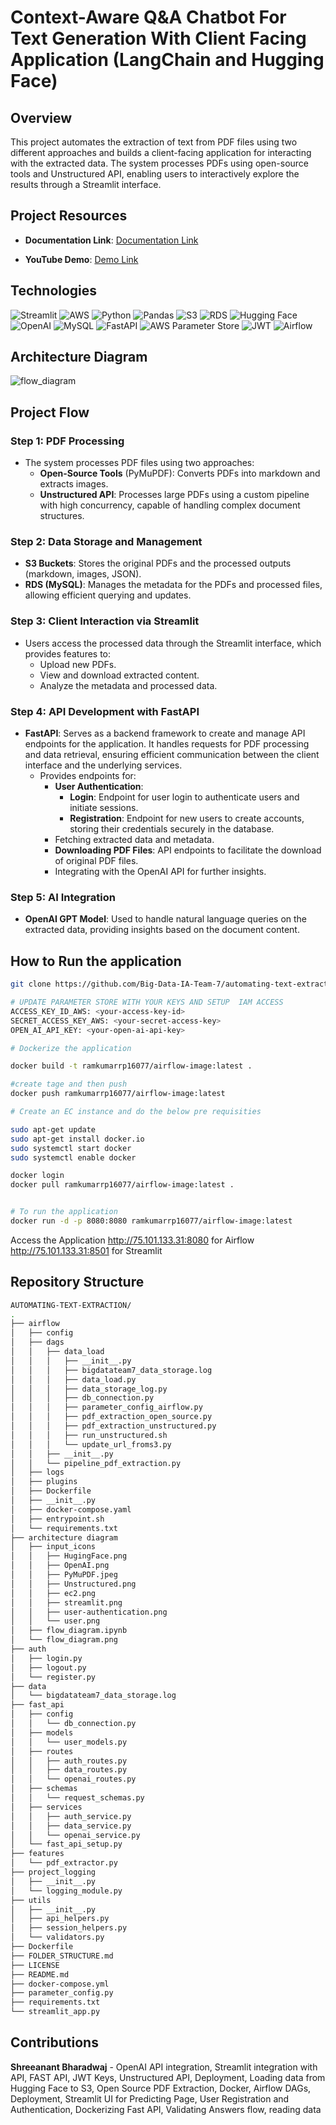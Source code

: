 # Context-Aware Q&A Chatbot For Text Generation With Client Facing Application (LangChain and Hugging Face)


## Overview

This project automates the extraction of text from PDF files using two different approaches and builds a client-facing application for interacting with the extracted data. The system processes PDFs using open-source tools and Unstructured API, enabling users to interactively explore the results through a Streamlit interface.

## Project Resources

- **Documentation Link**: [Documentation Link](https://drive.google.com/file/d/1wb3o9Y2IlUHTdVyuTxSzPWMM7XSJbB0o/view?usp=sharing)

- **YouTube Demo**: [Demo Link](https://youtu.be/XUgFMyqDbh8)

## Technologies

![Streamlit](https://img.shields.io/badge/Streamlit-FF4B4B?style=for-the-badge&logo=streamlit&logoColor=white)
![AWS](https://img.shields.io/badge/Amazon%20AWS-232F3E?style=for-the-badge&logo=amazon-aws&logoColor=white)
![Python](https://img.shields.io/badge/Python-3776AB?style=for-the-badge&logo=python&logoColor=white)
![Pandas](https://img.shields.io/badge/Pandas-150458?style=for-the-badge&logo=pandas&logoColor=white)
![S3](https://img.shields.io/badge/Amazon%20S3-569A31?style=for-the-badge&logo=amazon-s3&logoColor=white)
![RDS](https://img.shields.io/badge/Amazon%20RDS-527FFF?style=for-the-badge&logo=amazon-rds&logoColor=white)
![Hugging Face](https://img.shields.io/badge/Hugging%20Face-FFD43B?style=for-the-badge&logo=huggingface&logoColor=black)
![OpenAI](https://img.shields.io/badge/OpenAI-412991?style=for-the-badge&logo=openai&logoColor=white)
![MySQL](https://img.shields.io/badge/MySQL-4479A1?style=for-the-badge&logo=mysql&logoColor=white)
![FastAPI](https://img.shields.io/badge/FastAPI-009688?style=for-the-badge&logo=fastapi&logoColor=white)
![AWS Parameter Store](https://img.shields.io/badge/AWS%20Parameter%20Store-FF9900?style=for-the-badge&logo=amazon-aws&logoColor=white)
![JWT](https://img.shields.io/badge/JWT-000000?style=for-the-badge&logo=JSON-web-tokens&logoColor=white)
![Airflow](https://img.shields.io/badge/Airflow-017CEE?style=for-the-badge&logo=apache-airflow&logoColor=white)

## Architecture Diagram

![flow_diagram](https://github.com/user-attachments/assets/4d9323d3-155e-40a9-8f91-8d25b2cb4c6e)

## Project Flow

### Step 1: PDF Processing

- The system processes PDF files using two approaches:
  - **Open-Source Tools** (PyMuPDF): Converts PDFs into markdown and extracts images.
  - **Unstructured API**: Processes large PDFs using a custom pipeline with high concurrency, capable of handling complex document structures.

### Step 2: Data Storage and Management

- **S3 Buckets**: Stores the original PDFs and the processed outputs (markdown, images, JSON).
- **RDS (MySQL)**: Manages the metadata for the PDFs and processed files, allowing efficient querying and updates.

### Step 3: Client Interaction via Streamlit

- Users access the processed data through the Streamlit interface, which provides features to:
  - Upload new PDFs.
  - View and download extracted content.
  - Analyze the metadata and processed data.

### Step 4: API Development with FastAPI

- **FastAPI**: Serves as a backend framework to create and manage API endpoints for the application. It handles requests for PDF processing and data retrieval, ensuring efficient communication between the client interface and the underlying services.
  - Provides endpoints for:
    - **User Authentication**:
      - **Login**: Endpoint for user login to authenticate users and initiate sessions.
      - **Registration**: Endpoint for new users to create accounts, storing their credentials securely in the database.
    - Fetching extracted data and metadata.
    - **Downloading PDF Files**: API endpoints to facilitate the download of original PDF files.
    - Integrating with the OpenAI API for further insights.

### Step 5: AI Integration

- **OpenAI GPT Model**: Used to handle natural language queries on the extracted data, providing insights based on the document content.

## How to Run the application

```bash
git clone https://github.com/Big-Data-IA-Team-7/automating-text-extraction-and-client-facing-application.git

# UPDATE PARAMETER STORE WITH YOUR KEYS AND SETUP  IAM ACCESS
ACCESS_KEY_ID_AWS: <your-access-key-id>
SECRET_ACCESS_KEY_AWS: <your-secret-access-key>
OPEN_AI_API_KEY: <your-open-ai-api-key>

# Dockerize the application

docker build -t ramkumarrp16077/airflow-image:latest .

#create tage and then push
docker push ramkumarrp16077/airflow-image:latest

# Create an EC instance and do the below pre requisities

sudo apt-get update
sudo apt-get install docker.io
sudo systemctl start docker
sudo systemctl enable docker

docker login
docker pull ramkumarrp16077/airflow-image:latest .


# To run the application
docker run -d -p 8080:8080 ramkumarrp16077/airflow-image:latest

```

Access the Application
http://75.101.133.31:8080 for Airflow
http://75.101.133.31:8501 for Streamlit

## Repository Structure

```bash
AUTOMATING-TEXT-EXTRACTION/
.
├── airflow
│   ├── config
│   ├── dags
│   │   ├── data_load
│   │   │   ├── __init__.py
│   │   │   ├── bigdatateam7_data_storage.log
│   │   │   ├── data_load.py
│   │   │   ├── data_storage_log.py
│   │   │   ├── db_connection.py
│   │   │   ├── parameter_config_airflow.py
│   │   │   ├── pdf_extraction_open_source.py
│   │   │   ├── pdf_extraction_unstructured.py
│   │   │   ├── run_unstructured.sh
│   │   │   └── update_url_froms3.py
│   │   ├── __init__.py
│   │   └── pipeline_pdf_extraction.py
│   ├── logs
│   ├── plugins
│   ├── Dockerfile
│   ├── __init__.py
│   ├── docker-compose.yaml
│   ├── entrypoint.sh
│   └── requirements.txt
├── architecture diagram
│   ├── input_icons
│   │   ├── HugingFace.png
│   │   ├── OpenAI.png
│   │   ├── PyMuPDF.jpeg
│   │   ├── Unstructured.png
│   │   ├── ec2.png
│   │   ├── streamlit.png
│   │   ├── user-authentication.png
│   │   └── user.png
│   ├── flow_diagram.ipynb
│   └── flow_diagram.png
├── auth
│   ├── login.py
│   ├── logout.py
│   └── register.py
├── data
│   └── bigdatateam7_data_storage.log
├── fast_api
│   ├── config
│   │   └── db_connection.py
│   ├── models
│   │   └── user_models.py
│   ├── routes
│   │   ├── auth_routes.py
│   │   ├── data_routes.py
│   │   └── openai_routes.py
│   ├── schemas
│   │   └── request_schemas.py
│   ├── services
│   │   ├── auth_service.py
│   │   ├── data_service.py
│   │   └── openai_service.py
│   └── fast_api_setup.py
├── features
│   └── pdf_extractor.py
├── project_logging
│   ├── __init__.py
│   └── logging_module.py
├── utils
│   ├── __init__.py
│   ├── api_helpers.py
│   ├── session_helpers.py
│   └── validators.py
├── Dockerfile
├── FOLDER_STRUCTURE.md
├── LICENSE
├── README.md
├── docker-compose.yml
├── parameter_config.py
├── requirements.txt
└── streamlit_app.py

```

## Contributions

**Shreeanant Bharadwaj** - OpenAI API integration, Streamlit integration with API, FAST API, JWT Keys, Unstructured API, Deployment, Loading data from Hugging Face to S3, Open Source PDF Extraction, Docker, Airflow DAGs, Deployment, Streamlit UI for Predicting Page, User Registration and Authentication, Dockerizing Fast API, Validating Answers flow, reading data

